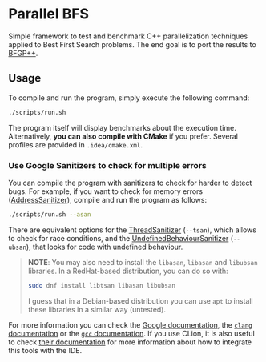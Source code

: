 # Parallel BFS

Simple framework to test and benchmark C++ parallelization techniques applied to Best First Search problems.
The end goal is to port the results to [BFGP++](https://github.com/jsego/bfgp-pp). 

## Usage

To compile and run the program, simply execute the following command:

```bash
./scripts/run.sh
```

The program itself will display benchmarks about the execution time. Alternatively, **you can also compile with CMake**
if you prefer. Several profiles are provided in `.idea/cmake.xml`.

### Use Google Sanitizers to check for multiple errors

You can compile the program with sanitizers to check for harder to detect bugs. For example, if you want to check for
memory errors ([AddressSanitizer](https://github.com/google/sanitizers/wiki/AddressSanitizer)), compile and run the
program as follows:

```bash
./scripts/run.sh --asan
```

There are equivalent options for the [ThreadSanitizer](https://github.com/google/sanitizers/wiki/ThreadSanitizerCppManual)
(`--tsan`), which allows to check for race conditions, and the
[UndefinedBehaviourSanitizer](https://clang.llvm.org/docs/UndefinedBehaviorSanitizer.html) (`--ubsan`), that looks for
code with undefined behaviour.

> **NOTE**: You may also need to install the `libasan`, `libasan` and `libubsan` libraries. In a RedHat-based
> distribution, you can do so with:
> ```bash
> sudo dnf install libtsan libasan libubsan
> ```
> I guess that in a Debian-based distribution you can use `apt` to install these libraries in a similar way (untested).

For more information you can check the [Google documentation](https://github.com/google/sanitizers/wiki),
the [`clang` documentation](https://clang.llvm.org/docs/UsersManual.html#controlling-code-generation) or the
[`gcc` documentation](https://gcc.gnu.org/onlinedocs/gcc/Instrumentation-Options.html#index-fsanitize_003daddress). If
you use CLion, it is also useful to check [their documentation](https://www.jetbrains.com/help/clion/google-sanitizers.html)
for more information about how to integrate this tools with the IDE.
